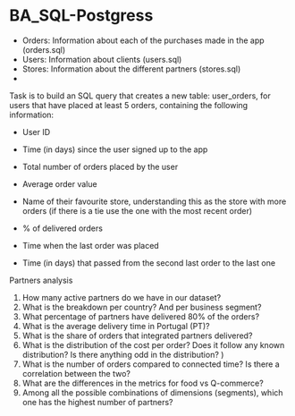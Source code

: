 # BA_SQL-Postgress
- Orders: Information about each of the purchases made in the app
(orders.sql)
- Users: Information about clients (users.sql)
- Stores: Information about the different partners (stores.sql)
- 
Task is to build an SQL query that creates a new table: user_orders, for
users that have placed at least 5 orders, containing the following information:

- User ID
- Time (in days) since the user signed up to the app 
- Total number of orders placed by the user 
- Average order value 
- Name of their favourite store, understanding this as the store with
more orders (if there is a tie use the one with the most recent order)

- % of delivered orders 
- Time when the last order was placed 
- Time (in days) that passed from the second last order to the last one
  
Partners analysis
1. How many active partners do we have in our dataset?
2. What is the breakdown per country? And per business segment? 
3. What percentage of partners have delivered 80% of the orders? 
4. What is the average delivery time in Portugal (PT)? 
5. What is the share of orders that integrated partners delivered?
6. What is the distribution of the cost per order? Does it follow any
known distribution? Is there anything odd in the distribution? )
7. What is the number of orders compared to connected time? Is there
a correlation between the two? 
8. What are the differences in the metrics for food vs Q-commerce? 
9. Among all the possible combinations of dimensions (segments), which
one has the highest number of partners? 
